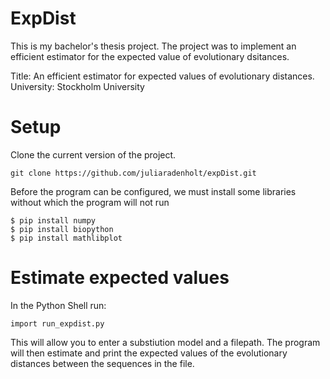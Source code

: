 # ExpDist


This is my bachelor's thesis project.
The project was to implement an efficient estimator for the expected value of evolutionary dsitances.

Title: An efficient estimator for expected values of evolutionary distances.
University: Stockholm University

# Setup 
Clone the current version of the project.

```
git clone https://github.com/juliaradenholt/expDist.git
```

Before the program can be configured, we must install some libraries without which the program will not run

```
$ pip install numpy
$ pip install biopython
$ pip install mathlibplot
```
# Estimate expected values 

In the Python Shell run:

```
import run_expdist.py
```

This will allow you to enter a substiution model and a filepath.
The program will then estimate and print the expected values of the evolutionary distances between the sequences in the file.
